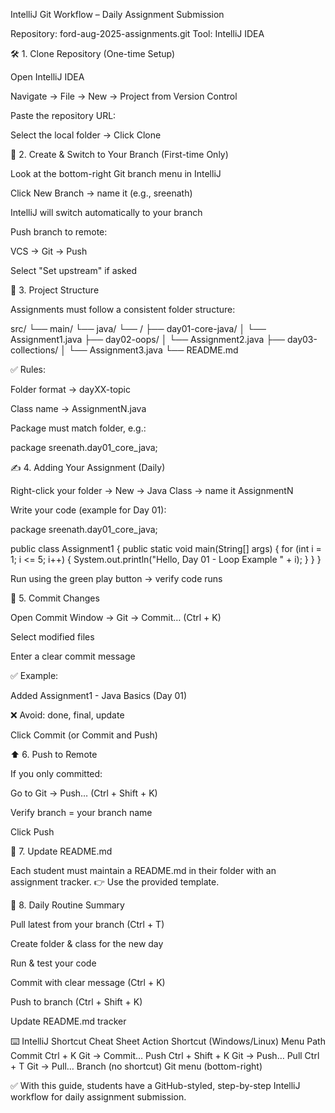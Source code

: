 IntelliJ Git Workflow – Daily Assignment Submission

Repository: ford-aug-2025-assignments.git
Tool: IntelliJ IDEA

🛠️ 1. Clone Repository (One-time Setup)

Open IntelliJ IDEA

Navigate → File → New → Project from Version Control

Paste the repository URL:

<repo-url>


Select the local folder → Click Clone

🌿 2. Create & Switch to Your Branch (First-time Only)

Look at the bottom-right Git branch menu in IntelliJ

Click New Branch → name it (e.g., sreenath)

IntelliJ will switch automatically to your branch

Push branch to remote:

VCS → Git → Push

Select "Set upstream" if asked

📂 3. Project Structure

Assignments must follow a consistent folder structure:

src/
└── main/
    └── java/
        └── <your-name>/
            ├── day01-core-java/
            │    └── Assignment1.java
            ├── day02-oops/
            │    └── Assignment2.java
            ├── day03-collections/
            │    └── Assignment3.java
            └── README.md


✅ Rules:

Folder format → dayXX-topic

Class name → AssignmentN.java

Package must match folder, e.g.:

package sreenath.day01_core_java;

✍️ 4. Adding Your Assignment (Daily)

Right-click your folder → New → Java Class → name it AssignmentN

Write your code (example for Day 01):

package sreenath.day01_core_java;

public class Assignment1 {
    public static void main(String[] args) {
        for (int i = 1; i <= 5; i++) {
            System.out.println("Hello, Day 01 - Loop Example " + i);
        }
    }
}


Run using the green play button → verify code runs

💾 5. Commit Changes

Open Commit Window → Git → Commit… (Ctrl + K)

Select modified files

Enter a clear commit message

✅ Example:

Added Assignment1 - Java Basics (Day 01)


❌ Avoid: done, final, update

Click Commit (or Commit and Push)

⬆️ 6. Push to Remote

If you only committed:

Go to Git → Push… (Ctrl + Shift + K)

Verify branch = your branch name

Click Push

📝 7. Update README.md

Each student must maintain a README.md in their folder with an assignment tracker.
👉 Use the provided template.

🔄 8. Daily Routine Summary

 Pull latest from your branch (Ctrl + T)

 Create folder & class for the new day

 Run & test your code

 Commit with clear message (Ctrl + K)

 Push to branch (Ctrl + Shift + K)

 Update README.md tracker

⌨️ IntelliJ Shortcut Cheat Sheet
Action	Shortcut (Windows/Linux)	Menu Path
Commit	Ctrl + K	Git → Commit…
Push	Ctrl + Shift + K	Git → Push…
Pull	Ctrl + T	Git → Pull…
Branch	(no shortcut)	Git menu (bottom-right)

✅ With this guide, students have a GitHub-styled, step-by-step IntelliJ workflow for daily assignment submission.
